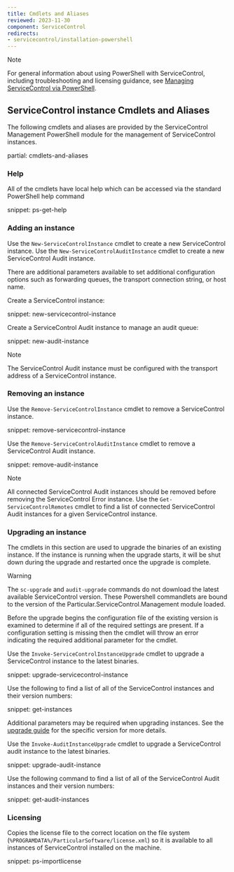 ```yaml
---
title: Cmdlets and Aliases
reviewed: 2023-11-30
component: ServiceControl
redirects:
- servicecontrol/installation-powershell
---
```


> [!NOTE]
> For general information about using PowerShell with ServiceControl, including troubleshooting and licensing guidance, see [Managing ServiceControl via PowerShell](/servicecontrol/powershell.md).

## ServiceControl instance Cmdlets and Aliases

The following cmdlets and aliases are provided by the ServiceControl Management PowerShell module for the management of ServiceControl instances.

partial: cmdlets-and-aliases

### Help

All of the cmdlets have local help which can be accessed via the standard PowerShell help command

snippet: ps-get-help

### Adding an instance

Use the `New-ServiceControlInstance` cmdlet to create a new ServiceControl instance. Use the `New-ServiceControlAuditInstance` cmdlet to create a new ServiceControl Audit instance.

There are additional parameters available to set additional configuration options such as forwarding queues, the transport connection string, or host name.

Create a ServiceControl instance:

snippet: new-servicecontrol-instance

Create a ServiceControl Audit instance to manage an audit queue:

snippet: new-audit-instance

> [!NOTE]
> The ServiceControl Audit instance must be configured with the transport address of a ServiceControl instance.

### Removing an instance

Use the `Remove-ServiceControlInstance` cmdlet to remove a ServiceControl instance.

snippet: remove-servicecontrol-instance

Use the `Remove-ServiceControlAuditInstance` cmdlet to remove a ServiceControl Audit instance.

snippet: remove-audit-instance

> [!NOTE]
> All connected ServiceControl Audit instances should be removed before removing the ServiceControl Error instance. Use the `Get-ServiceControlRemotes` cmdlet to find a list of connected ServiceControl Audit instances for a given ServiceControl instance.

### Upgrading an instance

The cmdlets in this section are used to upgrade the binaries of an existing instance. If the instance is running when the upgrade starts, it will be shut down during the upgrade and restarted once the upgrade is complete.

> [!WARNING]
> The `sc-upgrade` and `audit-upgrade` commands do not download the latest available ServiceControl version. These Powershell commandlets are bound to the version of the Particular.ServiceControl.Management module loaded.

Before the upgrade begins the configuration file of the existing version is examined to determine if all of the required settings are present. If a configuration setting is missing then the cmdlet will throw an error indicating the required additional parameter for the cmdlet.

Use the `Invoke-ServiceControlInstanceUpgrade` cmdlet to upgrade a ServiceControl instance to the latest binaries.

snippet: upgrade-servicecontrol-instance

Use the following to find a list of all of the ServiceControl instances and their version numbers:

snippet: get-instances

Additional parameters may be required when upgrading instances. See the [upgrade guide](/servicecontrol/upgrades/) for the specific version for more details.

Use the `Invoke-AuditInstanceUpgrade` cmdlet to upgrade a ServiceControl audit instance to the latest binaries.

snippet: upgrade-audit-instance

Use the following command to find a list of all of the ServiceControl Audit instances and their version numbers:

snippet: get-audit-instances

### Licensing

Copies the license file to the correct location on the file system (`%PROGRAMDATA%/ParticularSoftware/license.xml`) so it is available to all instances of ServiceControl installed on the machine.

snippet: ps-importlicense
